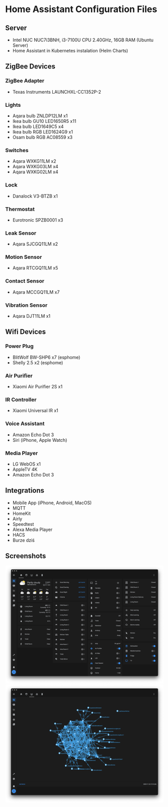 #  Home Assistant Configuration Files

## Server
* Intel NUC NUC7i3BNH, i3-7100U CPU 2.40GHz, 16GB RAM (Ubuntu Server)
* Home Assistant in Kubernetes instalation (Helm Charts)

## ZigBee Devices
### ZigBee Adapter 
* Texas Instruments LAUNCHXL-CC1352P-2

### Lights
* Aqara bulb ZNLDP12LM x1
* Ikea bulb GU10 LED1650R5 x11
* Ikea bulb LED1649C5 x4
* Ikea bulb RGB LED1624G9 x1
* Osam bulb RGB AC08559 x3

### Switches
* Aqara WXKG11LM x2
* Aqara WXKG03LM x4
* Aqara WXKG02LM x4

### Lock
* Danalock V3-BTZB x1

### Thermostat
* Eurotronic SPZB0001 x3

### Leak Sensor
* Aqara SJCGQ11LM x2

### Motion Sensor
* Aqara RTCGQ11LM x5

### Contact Sensor
* Aqara MCCGQ11LM x7

### Vibration Sensor
* Aqara DJT11LM x1

## Wifi Devices
### Power Plug
* BlitWolf BW-SHP6 x7 (esphome)
* Shelly 2.5 x2 (esphome)

### Air Purifier
* Xiaomi Air Purifier 2S x1

### IR Controller
* Xiaomi Universal IR x1

### Voice Assistant
* Amazon Echo Dot 3
* Siri (iPhone, Apple Watch)

### Media Player
* LG WebOS x1
* AppleTV 4K
* Amazon Echo Dot 3

## Integrations
* Mobile App (iPhone, Android, MacOS)
* MQTT
* HomeKit
* Airly
* Speedtest
* Alexa Media Player
* HACS
* Burze dziś

## Screenshots
![HA.png](image/HA.png)
![HA-zigbbe-mesh.png](image/HA-zigbbe-mesh.png)

